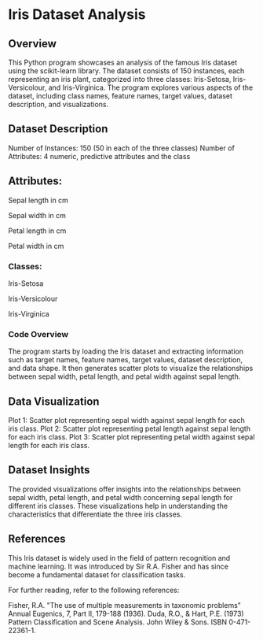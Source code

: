 <h1> Iris Dataset Analysis</h1>
<h2> Overview</h2>

This Python program showcases an analysis of the famous Iris dataset using the scikit-learn library. The dataset consists of 150 instances, each representing an iris plant, categorized into three classes: Iris-Setosa, Iris-Versicolour, and Iris-Virginica. The program explores various aspects of the dataset, including class names, feature names, target values, dataset description, and visualizations.

<h2>Dataset Description </h2>


Number of Instances: 150 (50 in each of the three classes)
Number of Attributes: 4 numeric, predictive attributes and the class

<h2>Attributes:</h2>

Sepal length in cm

Sepal width in cm

Petal length in cm

Petal width in cm

<h3>Classes:</h3>

Iris-Setosa

Iris-Versicolour

Iris-Virginica

<h3>Code Overview </h3>

  
The program starts by loading the Iris dataset and extracting information such as target names, feature names, target values, dataset description, and data shape. It then generates scatter plots to visualize the relationships between sepal width, petal length, and petal width against sepal length.

<h2>Data Visualization </h2>


Plot 1: Scatter plot representing sepal width against sepal length for each iris class.
Plot 2: Scatter plot representing petal length against sepal length for each iris class.
Plot 3: Scatter plot representing petal width against sepal length for each iris class.

<h2>Dataset Insights </h2>


The provided visualizations offer insights into the relationships between sepal width, petal length, and petal width concerning sepal length for different iris classes. These visualizations help in understanding the characteristics that differentiate the three iris classes.

<h2>References </h2>


This Iris dataset is widely used in the field of pattern recognition and machine learning. It was introduced by Sir R.A. Fisher and has since become a fundamental dataset for classification tasks.

For further reading, refer to the following references:

Fisher, R.A. "The use of multiple measurements in taxonomic problems" Annual Eugenics, 7, Part II, 179-188 (1936).
Duda, R.O., & Hart, P.E. (1973) Pattern Classification and Scene Analysis. John Wiley & Sons. ISBN 0-471-22361-1.
